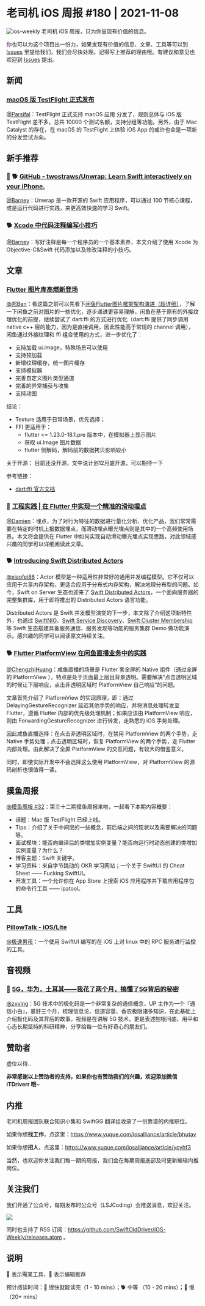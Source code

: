 # 老司机 iOS 周报 #180 | 2021-11-08

![ios-weekly](https://github.com/SwiftOldDriver/iOS-Weekly/blob/master/assets/ios-weekly.png?raw=true)
老司机 iOS 周报，只为你呈现有价值的信息。

你也可以为这个项目出一份力，如果发现有价值的信息、文章、工具等可以到 [Issues](https://github.com/SwiftOldDriver/iOS-Weekly/issues) 里提给我们，我们会尽快处理。记得写上推荐的理由哦。有建议和意见也欢迎到 [Issues](https://github.com/SwiftOldDriver/iOS-Weekly/issues) 提出。

## 新闻

### [macOS 版 TestFlight 正式发布](https://developer.apple.com/cn/news/?id=0bemba6j)

[@Parsifal](https://github.com/ParsifalC)：TestFlight 正式支持 macOS 应用 分发了，规则总体与 iOS 版 TestFlight 差不多，总共 10000 个测试名额，支持分组等功能。另外，由于 Mac Catalyst 的存在，在 macOS 的 TestFlight 上体验 iOS App 的或许也会是一项新的分发尝试方向。

## 新手推荐

### 🌟 🐕 [GitHub - twostraws/Unwrap: Learn Swift interactively on your iPhone.](https://github.com/twostraws/Unwrap)

[@Barney](https://github.com/BarneyZhaoooo)：Unwrap 是一款开源的 Swift 应用程序，可以通过 100 节核心课程，或是运行代码进行实践，来更高效快速的学习 Swift。

### 🐕 [Xcode 中代码注释编写小技巧](https://juejin.cn/post/7020590213361565726)

[@Barney](https://github.com/gesantung)：写好注释是每一个程序员的一个基本素养，本文介绍了使用 Xcode 为 Objective-C&Swift 代码添加以及修改注释的小技巧。

## 文章

###  [Flutter 图片库高燃新登场](https://mp.weixin.qq.com/s/TdTGK21S-Yd3aD-yZDoYyQ)

[@邦Ben](https://weibo.com/linwenbang)：看这篇之前可以先看下[闲鱼Flutter图片框架架构演进（超详细）](https://mp.weixin.qq.com/s?__biz=MzU4MDUxOTI5NA==&mid=2247485142&idx=1&sn=b416f1d0c8f3fd2077075441154df090&scene=21#wechat_redirect)，了解一下闲鱼之前对图片的一些优化，逐步递进更容易理解，闲鱼在基于原有的外接纹理优化的前提，继续尝试了 dart:ffi 的方式进行优化（dart:ffi 提供了同步调用 native c++ 层的能力，因为是直接调用，因此性能高于常规的 channel 调用），闲鱼通过外接纹理和 ffi 组合使用的方式，进一步优化了：

- 支持加载 ui.image，特殊场景可以使用
- 支持预加载
- 新增纹理缓存，统一图片缓存
- 支持模拟器
- 完善自定义图片类型通道
- 完善的异常捕获与收集
- 支持动图

结论：
- Texture 适用于日常场景，优先选择；
- FFI 更适用于：
    - flutter <= 1.23.0-18.1.pre 版本中，在模拟器上显示图片
    - 获取 ui.Image 图片数据
    - flutter 侧解码，解码前的数据拷贝影响较小

关于开源：
目前还没开源，文中说计划12月底开源，可以期待一下

参考链接：
- [dart:ffi 官方文档](https://dart.dev/guides/libraries/c-interop)


### 🐎 [工程实践 | 在 Flutter 中实现一个精准的滑动埋点](https://mp.weixin.qq.com/s/Q0HLJdqeRcYg6GKQQWq4CQ)

[@Damien](https://github.com/ZengyiMa)：埋点，为了对行为特征的数据进行量化分析、优化产品，我们常常需要在特定的时机上报数据埋点，而滑动埋点曝光埋点则是其中的一个高频使用场景。本文将会提供在 Flutter 中如何实现自动滑动曝光埋点实现思路，对此领域感兴趣的同学可以详细阅读此文章。

### 🐕 [Introducing Swift Distributed Actors](https://www.swift.org/blog/distributed-actors/)

[@xiaofei86](https://github.com/xiaofei86)：Actor 模型是一种适用性非常好的通用并发编程模型。它不仅可以应用于共享内存架构，更适合应用于分布式内存架构，解决地理分布型的问题。如今，Swift on Server 生态也迎来了 [Swift Distributed Actors](https://github.com/apple/swift-distributed-actors/)，一个面向服务器的完整集群库，用于即将推出的 Distributed Actors 语言功能。

Distributed Actors 是 Swift 并发模型演变的下一步，本文除了介绍这项新特性外，也通过 [SwiftNIO](https://github.com/apple/swift-nio)、[Swift Service Discovery](https://swift.org/blog/swift-service-discovery/)、[Swift Cluster Membership](https://swift.org/blog/swift-cluster-membership/) 等 Swift 生态搭建具备服务通信、服务发现等功能的服务集群 Demo 做功能演示。感兴趣的同学可以阅读原文持续关注。

### 🐕 [Flutter PlatformView 在闲鱼直播业务中的实践](https://mp.weixin.qq.com/s/u-nYmDm6doIMBoh8cTDzlQ)

[@ChengzhiHuang](https://github.com/ChengzhiHuang)：咸鱼直播的场景是 Flutter 套全屏的 Native 组件（通过全屏的 PlatformView ），特点是处于页面最上层且背景透明。需要解决“点击透明区域的时候让下层响应，点击非透明区域时 PlatformView 自己响应”的问题。

文章首先介绍了 PlatformView 的实现原理，即：通过 DelayingGestureRecognizer 延迟其他手势的响应，并将消息处理转发至 Flutter，遵循 Flutter 内部的优先级处理机制；如果应该由 PlatformView 响应，则由 ForwardingGestureRecognizer 进行转发，走熟悉的 iOS 手势处理。

因此咸鱼直播选择：在点击非透明区域时，在禁用 PlatformView 的两个手势，走 Native 手势处理；点击透明区域时，恢复 PlatformView 的两个手势，走 Flutter 内部处理。由此解决了全屏 PlatformView 的交互问题，有较大的借鉴意义。

同时，即使实际开发中不会选择这么使用 PlatformView，对 PlatformView 的源码剖析也很值得一读。

## 摸鱼周报

[@摸鱼周报 #32](https://mp.weixin.qq.com/s/6CyL0B6Zkf6KXRrfocohoQ)：第三十二期摸鱼周报来啦，一起看下本期内容概要：

* 话题：Mac 版 TestFlight 已经上线。
* Tips：介绍了关于中间层的一些概念，前后端之间的现状以及需要解决的问题等。
* 面试模块：能否向编译后的类增加实例变量？能否向运行时动态创建的类增加实例变量？为什么？
* 博客主题：Swift 关键字。
* 学习资料：来自字节跳动的 OKR 学习网站；一个关于 SwiftUI 的 Cheat Sheet —— Fucking SwiftUI。
* 开发工具：一个允许你在 App Store 上搜索 iOS 应用程序并下载应用程序包的命令行工具 —— ipatool。

## 工具

###  [PillowTalk - iOS/Lite](https://github.com/Co2333/mobilePillowTalkLite)

[@极速男孩](https://github.com/ztlyyznf001)：一个使用 SwiftUI 编写的在 iOS 上对 linux 中的 RPC 服务进行监控的工具。

## 音视频

### 🐢 [5G，华为，土耳其——我花了两个月，搞懂了5G背后的秘密](https://www.bilibili.com/video/BV1fq4y1g7hq)

[@zvving](https://github.com/zvving)：5G 技术中的极化码是一个非常复杂的通信概念，UP 主作为一个『通信小白』，暴肝三个月，梳理信息论、信道容量、香农极限诸多知识，在此基础上介绍极化码及其背后的故事。视频是在讲解 5G 技术，更是表述刨根问底、用平和心态长期坚持的科研精神，分享给每一位有好奇心的朋友们。

## 赞助者

虚位以待..

**非常感谢以上赞助者的支持，如果你也有赞助我们的兴趣，欢迎添加微信 iTDriverr 哦~**

## 内推

老司机周报团队联合知识小集和 SwiftGG 翻译组收录了一份靠谱的内推职位。

如果你想**找工作**，点这里：https://www.yuque.com/iosalliance/article/bhutav

如果你想**招人**，点这里：https://www.yuque.com/iosalliance/article/ycyhf3

当然，也欢迎你关注我们每一期的周报，我们会在每期周报底部及时更新编辑内推岗位。

## 关注我们

我们开通了公众号，每期发布时公众号（LSJCoding）会推送消息，欢迎关注。

![](https://github.com/SwiftOldDriver/iOS-Weekly/blob/master/assets/qrcode_for_wechat.jpg?raw=true)

同时也支持了 RSS 订阅：https://github.com/SwiftOldDriver/iOS-Weekly/releases.atom 。

## 说明

🚧 表示需某工具，🌟 表示编辑推荐

预计阅读时间：🐎 很快就能读完（1 - 10 mins）；🐕 中等 （10 - 20 mins）；🐢 慢（20+ mins）
